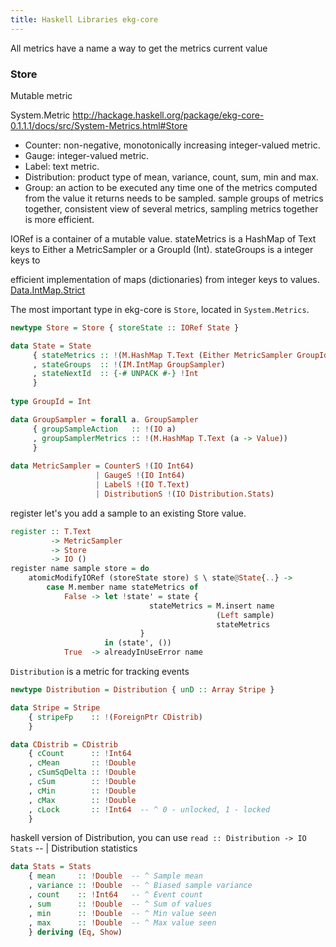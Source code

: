 ```yaml
---
title: Haskell Libraries ekg-core
---
```


All metrics have a name
a way to get the metrics current value

### Store

Mutable metric

System.Metric http://hackage.haskell.org/package/ekg-core-0.1.1.1/docs/src/System-Metrics.html#Store

- Counter: non-negative, monotonically increasing integer-valued metric.
- Gauge: integer-valued metric.
- Label: text metric.
- Distribution: product type of mean, variance, count, sum, min and max.
- Group: an action to be executed any time one of the metrics computed from the value it returns needs to be sampled.
 sample groups of metrics together, consistent view of several metrics, sampling metrics together is more efficient.

IORef is a container of a mutable value. 
stateMetrics is a HashMap of Text keys to Either a MetricSampler or a GroupId (Int).
stateGroups is a integer keys to 

efficient implementation of maps (dictionaries) from integer keys to values.
[Data.IntMap.Strict](https://hackage.haskell.org/package/containers-0.5.10.2/docs/Data-IntMap-Strict.html)

The most important type in ekg-core is `Store`, located in `System.Metrics`.
```haskell
newtype Store = Store { storeState :: IORef State }

data State = State
     { stateMetrics :: !(M.HashMap T.Text (Either MetricSampler GroupId))
     , stateGroups  :: !(IM.IntMap GroupSampler)
     , stateNextId  :: {-# UNPACK #-} !Int
     }
     
type GroupId = Int

data GroupSampler = forall a. GroupSampler
     { groupSampleAction   :: !(IO a)
     , groupSamplerMetrics :: !(M.HashMap T.Text (a -> Value))
     }
     
data MetricSampler = CounterS !(IO Int64)
                   | GaugeS !(IO Int64)
                   | LabelS !(IO T.Text)
                   | DistributionS !(IO Distribution.Stats)
```


register let's you add a sample to an existing Store value.
```haskell
register :: T.Text
         -> MetricSampler
         -> Store
         -> IO ()
register name sample store = do
    atomicModifyIORef (storeState store) $ \ state@State{..} ->
        case M.member name stateMetrics of
            False -> let !state' = state {
                               stateMetrics = M.insert name
                                              (Left sample)
                                              stateMetrics
                             }
                     in (state', ())
            True  -> alreadyInUseError name
```

`Distribution` is a metric for tracking events
```haskell
newtype Distribution = Distribution { unD :: Array Stripe }

data Stripe = Stripe
    { stripeFp    :: !(ForeignPtr CDistrib)
    }

data CDistrib = CDistrib
    { cCount      :: !Int64
    , cMean       :: !Double
    , cSumSqDelta :: !Double
    , cSum        :: !Double
    , cMin        :: !Double
    , cMax        :: !Double
    , cLock       :: !Int64  -- ^ 0 - unlocked, 1 - locked
    }
```

haskell version of Distribution, you can use `read :: Distribution -> IO Stats`
-- | Distribution statistics
```haskell
data Stats = Stats
    { mean     :: !Double  -- ^ Sample mean
    , variance :: !Double  -- ^ Biased sample variance
    , count    :: !Int64   -- ^ Event count
    , sum      :: !Double  -- ^ Sum of values
    , min      :: !Double  -- ^ Min value seen
    , max      :: !Double  -- ^ Max value seen
    } deriving (Eq, Show)
```